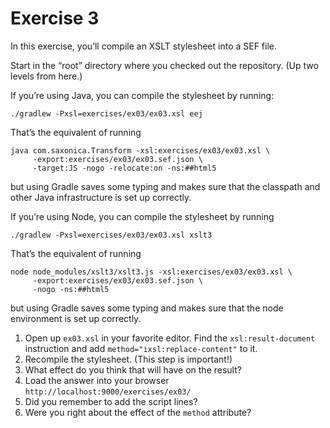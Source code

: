 # Exercise 3

In this exercise, you’ll compile an XSLT stylesheet into a SEF file.

Start in the “root” directory where you checked out the repository. (Up two levels from here.)

If you’re using Java, you can compile the stylesheet by running:

```
./gradlew -Pxsl=exercises/ex03/ex03.xsl eej
```

That’s the equivalent of running

```
java com.saxonica.Transform -xsl:exercises/ex03/ex03.xsl \
     -export:exercises/ex03/ex03.sef.json \
     -target:JS -nogo -relocate:on -ns:##html5
```

but using Gradle saves some typing and makes sure that the classpath
and other Java infrastructure is set up correctly.

If you’re using Node, you can compile the stylesheet by running

```
./gradlew -Pxsl=exercises/ex03/ex03.xsl xslt3
```

That’s the equivalent of running

```
node node_modules/xslt3/xslt3.js -xsl:exercises/ex03/ex03.xsl \
     -export:exercises/ex03/ex03.sef.json \
     -nogo -ns:##html5
```

but using Gradle saves some typing and makes sure that the node
environment is set up correctly.

1. Open up `ex03.xsl` in your favorite editor. Find the
`xsl:result-document` instruction and add
`method="ixsl:replace-content"` to it.
2. Recompile the stylesheet. (This step is important!)
3. What effect do you think that will have on the result?
4. Load the answer into your browser `http://localhost:9000/exercises/ex03/`
5. Did you remember to add the script lines?
6. Were you right about the effect of the `method` attribute?
